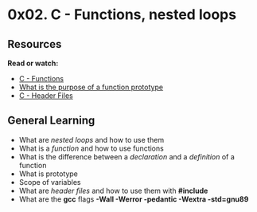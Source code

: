 # 0x02. C - Functions, nested loops

## Resources

**Read or watch:**

* [C - Functions](www.tutorialspoint.com/cprogramming/c_functions.htm)
* [What is the purpose of a function prototype](www.geeksforgeeks.org/what-is-the-purpose-of-a-function-prototype/)
* [C - Header Files](www.tutorialspoint.com/cprogramming/c_header_files.htm)

## General Learning

* What are _nested loops_ and how to use them
* What is a _function_ and how to use functions
* What is the difference between a _declaration_ and a _definition_ of a function
* What is prototype
* Scope of variables
* What are _header files_ and how to use them with **#include**
* What are the **gcc** flags **-Wall -Werror -pedantic -Wextra -std=gnu89**
